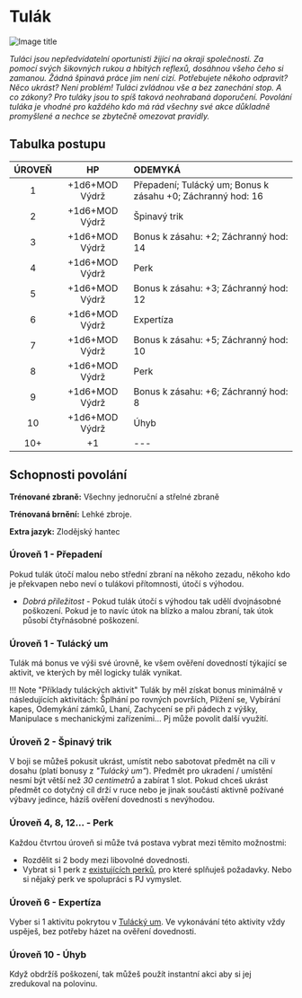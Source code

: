 # Tulák

![Image title](/assets/classes/rogue.webp)

*Tuláci jsou nepředvídatelní oportunisti žijící na okraji společnosti. Za pomocí svých šikovných rukou a hbitých reflexů, dosáhnou všeho čeho si zamanou. Žádná špinavá práce jim není cizí. Potřebujete někoho odpravit? Něco ukrást? Není problém! Tuláci zvládnou vše a bez zanechání stop. A co zákony? Pro tuláky jsou to spíš taková neohrabaná doporučení. Povolání tuláka je vhodné pro každého kdo má rád všechny své akce důkladně promyšlené a nechce se zbytečně omezovat pravidly.*

## Tabulka postupu

| ÚROVEŇ |       HP       | ODEMYKÁ                                                     |
| :----: | :------------: | :---------------------------------------------------------- |
|   1    | +1d6+MOD Výdrž | Přepadení; Tulácký um; Bonus k zásahu +0; Záchranný hod: 16 |
|   2    | +1d6+MOD Výdrž | Špinavý trik                                                |
|   3    | +1d6+MOD Výdrž | Bonus k zásahu: +2; Záchranný hod: 14                       |
|   4    | +1d6+MOD Výdrž | Perk                                                        |
|   5    | +1d6+MOD Výdrž | Bonus k zásahu: +3; Záchranný hod: 12                       |
|   6    | +1d6+MOD Výdrž | Expertíza                                                   |
|   7    | +1d6+MOD Výdrž | Bonus k zásahu: +5; Záchranný hod: 10                       |
|   8    | +1d6+MOD Výdrž | Perk                                                        |
|   9    | +1d6+MOD Výdrž | Bonus k zásahu: +6; Záchranný hod: 8                        |
|   10   | +1d6+MOD Výdrž | Úhyb                                                        |
|  10+   |       +1       | ---                                                         |

## Schopnosti povolání

**Trénované zbraně:** Všechny jednoruční a střelné zbraně 

**Trénovaná brnění:** Lehké zbroje. 

**Extra jazyk:** Zlodějský hantec

### Úroveň 1 - Přepadení

Pokud tulák útočí malou nebo střední zbraní na někoho zezadu, někoho kdo je překvapen nebo neví o tulákovi přítomnosti, útočí s výhodou.

- *Dobrá příležitost* - Pokud tulák útočí s výhodou tak udělí dvojnásobné poškození. Pokud je to navíc útok na blízko a malou zbraní, tak útok působí čtyřnásobné poškození. 

### Úroveň 1 - Tulácký um

Tulák má bonus ve výši své úrovně, ke všem ověření dovedností týkající se aktivit, ve kterých by měl logicky tulák vynikat.

!!! Note "Příklady tuláckých aktivit"
    Tulák by měl získat bonus minimálně v následujících aktivitách: Šplhání po rovných površích, Plížení se, Vybírání kapes, Odemykání zámků, Lhaní, Zachycení se při pádech z výšky, Manipulace s mechanickými zařízeními... Pj může povolit další využití.

### Úroveň 2 - Špinavý trik

V boji se můžeš pokusit ukrást, umístit nebo sabotovat předmět na cíli v dosahu (platí bonusy z *"Tulácký um"*). Předmět pro ukradení / umístění nesmí být větší než *30 centimetrů* a zabírat 1 slot. Pokud chceš ukrást předmět co dotyčný cíl drží v ruce nebo je jinak součástí aktivně požívané výbavy jedince, házíš ověření dovednosti s nevýhodou.

### Úroveň 4, 8, 12... - Perk

Každou čtvrtou úroveň si může tvá postava vybrat mezi těmito možnostmi:

- Rozdělit si 2 body mezi libovolné dovednosti.
- Vybrat si 1 perk z [existujících perků](/Aldir%20%28Zasazení%29/perks/#perky), pro které splňuješ požadavky. Nebo si nějaký perk ve spolupráci s PJ vymyslet.

### Úroveň 6 - Expertíza

Vyber si 1 aktivitu pokrytou v [Tulácký um](/Aldir%20%28Zasazení%29/Povolání/Tulák/#uroven-1-tulacky-um). Ve vykonávání této aktivity vždy uspěješ, bez potřeby házet na ověření dovednosti.

### Úroveň 10 - Úhyb

Když obdržíš poškození, tak můžeš použít instantní akci aby si jej zredukoval na polovinu.
